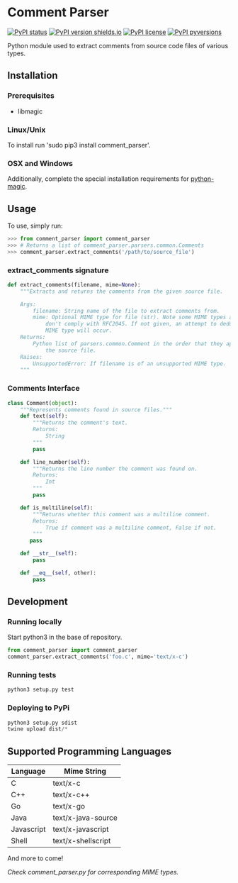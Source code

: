 # Comment Parser

[![PyPI status](https://img.shields.io/pypi/status/comment_parser.svg)](https://pypi.python.org/pypi/comment_parser/)
[![PyPI version shields.io](https://img.shields.io/pypi/v/comment_parser.svg)](https://pypi.python.org/pypi/comment_parser/)
[![PyPI license](https://img.shields.io/pypi/l/comment_parser.svg)](https://pypi.python.org/pypi/comment_parser/)
[![PyPI pyversions](https://img.shields.io/pypi/pyversions/comment_parser.svg)](https://pypi.python.org/pypi/comment_parser/)

Python module used to extract comments from source code files of various types.

## Installation

### Prerequisites

* libmagic

### Linux/Unix
To install run 'sudo pip3 install comment_parser'.

### OSX and Windows
Additionally, complete the special installation requirements for
[python-magic](https://github.com/ahupp/python-magic).

## Usage

To use, simply run:

```python
>>> from comment_parser import comment_parser
>>> # Returns a list of comment_parser.parsers.common.Comments
>>> comment_parser.extract_comments('/path/to/source_file')
```
### extract_comments signature

```python
def extract_comments(filename, mime=None):
    """Extracts and returns the comments from the given source file.

    Args:
        filename: String name of the file to extract comments from.
        mime: Optional MIME type for file (str). Note some MIME types accepted
            don't comply with RFC2045. If not given, an attempt to deduce the
            MIME type will occur.
    Returns:
        Python list of parsers.common.Comment in the order that they appear in
            the source file.
    Raises:
        UnsupportedError: If filename is of an unsupported MIME type.
    """
```
### Comments Interface

```python
class Comment(object):
    """Represents comments found in source files."""
    def text(self):
        """Returns the comment's text.
        Returns:
            String
        """
        pass

    def line_number(self):
        """Returns the line number the comment was found on.
        Returns:
            Int
        """
        pass

    def is_multiline(self):
        """Returns whether this comment was a multiline comment.
        Returns:
            True if comment was a multiline comment, False if not.
        """
       pass

    def __str__(self):
        pass

    def __eq__(self, other):
        pass
```

## Development

### Running locally

Start python3 in the base of repository.

```python
from comment_parser import comment_parser
comment_parser.extract_comments('foo.c', mime='text/x-c')
```

### Running tests

```python
python3 setup.py test
```

### Deploying to PyPi

```python
python3 setup.py sdist
twine upload dist/*
```

## Supported Programming Languages

| Language    | Mime String         |
|------------ |-------------------- |
| C           | text/x-c            |
| C++         | text/x-c++          |
| Go          | text/x-go           |
| Java        | text/x-java-source  |
| Javascript  | text/x-javascript   |
| Shell       | text/x-shellscript  |

And more to come!

*Check comment_parser.py for corresponding MIME types.*
